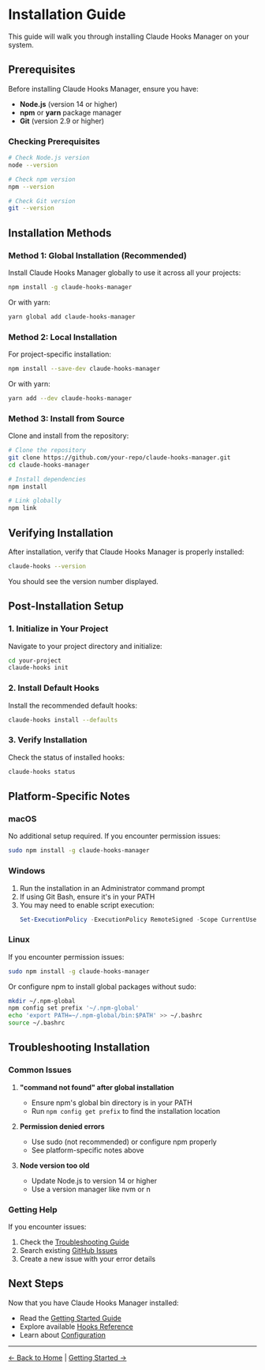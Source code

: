 # Installation Guide

This guide will walk you through installing Claude Hooks Manager on your system.

## Prerequisites

Before installing Claude Hooks Manager, ensure you have:

- **Node.js** (version 14 or higher)
- **npm** or **yarn** package manager
- **Git** (version 2.9 or higher)

### Checking Prerequisites

```bash
# Check Node.js version
node --version

# Check npm version
npm --version

# Check Git version
git --version
```

## Installation Methods

### Method 1: Global Installation (Recommended)

Install Claude Hooks Manager globally to use it across all your projects:

```bash
npm install -g claude-hooks-manager
```

Or with yarn:

```bash
yarn global add claude-hooks-manager
```

### Method 2: Local Installation

For project-specific installation:

```bash
npm install --save-dev claude-hooks-manager
```

Or with yarn:

```bash
yarn add --dev claude-hooks-manager
```

### Method 3: Install from Source

Clone and install from the repository:

```bash
# Clone the repository
git clone https://github.com/your-repo/claude-hooks-manager.git
cd claude-hooks-manager

# Install dependencies
npm install

# Link globally
npm link
```

## Verifying Installation

After installation, verify that Claude Hooks Manager is properly installed:

```bash
claude-hooks --version
```

You should see the version number displayed.

## Post-Installation Setup

### 1. Initialize in Your Project

Navigate to your project directory and initialize:

```bash
cd your-project
claude-hooks init
```

### 2. Install Default Hooks

Install the recommended default hooks:

```bash
claude-hooks install --defaults
```

### 3. Verify Installation

Check the status of installed hooks:

```bash
claude-hooks status
```

## Platform-Specific Notes

### macOS

No additional setup required. If you encounter permission issues:

```bash
sudo npm install -g claude-hooks-manager
```

### Windows

1. Run the installation in an Administrator command prompt
2. If using Git Bash, ensure it's in your PATH
3. You may need to enable script execution:
   ```powershell
   Set-ExecutionPolicy -ExecutionPolicy RemoteSigned -Scope CurrentUser
   ```

### Linux

If you encounter permission issues:

```bash
sudo npm install -g claude-hooks-manager
```

Or configure npm to install global packages without sudo:

```bash
mkdir ~/.npm-global
npm config set prefix '~/.npm-global'
echo 'export PATH=~/.npm-global/bin:$PATH' >> ~/.bashrc
source ~/.bashrc
```

## Troubleshooting Installation

### Common Issues

1. **"command not found" after global installation**
   - Ensure npm's global bin directory is in your PATH
   - Run `npm config get prefix` to find the installation location

2. **Permission denied errors**
   - Use sudo (not recommended) or configure npm properly
   - See platform-specific notes above

3. **Node version too old**
   - Update Node.js to version 14 or higher
   - Use a version manager like nvm or n

### Getting Help

If you encounter issues:

1. Check the [Troubleshooting Guide](Troubleshooting.md)
2. Search existing [GitHub Issues](https://github.com/your-repo/claude-hooks-manager/issues)
3. Create a new issue with your error details

## Next Steps

Now that you have Claude Hooks Manager installed:

- Read the [Getting Started Guide](Getting-Started.md)
- Explore available [Hooks Reference](Hooks-Reference.md)
- Learn about [Configuration](Configuration-Guide.md)

---

[← Back to Home](Home.md) | [Getting Started →](Getting-Started.md)